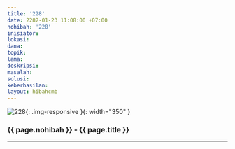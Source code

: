 ```yaml
---
title: '228'
date: 2282-01-23 11:08:00 +07:00
nohibah: '228'
inisiator: 
lokasi: 
dana: 
topik: 
lama: 
deskripsi: 
masalah: 
solusi: 
keberhasilan: 
layout: hibahcmb
---
```


![228](/static/img/hibahcmb/228.png){: .img-responsive }{: width="350" }

### {{ page.nohibah }} - {{ page.title }}

---
